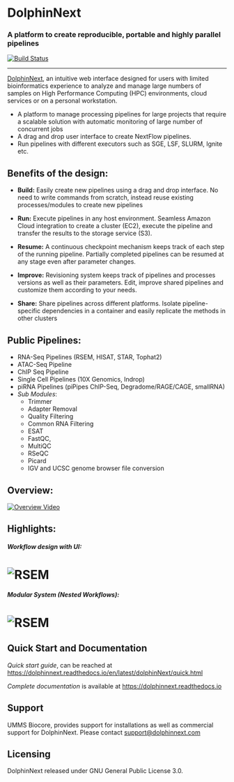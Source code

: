# DolphinNext

### A platform to create reproducible, portable and highly parallel pipelines

[![Build Status](https://api.travis-ci.com/UMMS-Biocore/dolphinnext.svg?branch=master)](https://api.travis-ci.com/UMMS-Biocore/dolphinnext)

-----

[DolphinNext](https://dolphinnext.umassmed.edu/), an intuitive web interface designed for users with limited bioinformatics experience to analyze and manage large numbers of samples on High Performance Computing (HPC) environments, cloud services or on a personal workstation. 

* A platform to manage processing pipelines for large projects that require a scalable solution with automatic monitoring of large number of concurrent jobs
* A drag and drop user interface to create NextFlow pipelines.
* Run pipelines with different executors such as SGE, LSF, SLURM, Ignite etc. 

## Benefits of the design:

* **Build:** Easily create new pipelines using a drag and drop interface. No need to write commands from scratch, instead reuse existing processes/modules to create new pipelines

* **Run:** Execute pipelines in any host environment. Seamless Amazon Cloud integration to create a cluster (EC2), execute the pipeline and transfer the results to the storage service (S3).

* **Resume:** A continuous checkpoint mechanism keeps track of each step of the running pipeline. Partially completed pipelines can be resumed at any stage even after parameter changes.

* **Improve:** Revisioning system keeps track of pipelines and processes versions as well as their parameters. Edit, improve shared pipelines and customize them according to your needs.

* **Share:** Share pipelines across different platforms. Isolate pipeline-specific dependencies in a container and easily replicate the methods in other clusters


## Public Pipelines: 

* RNA-Seq Pipelines (RSEM, HISAT, STAR, Tophat2)
* ATAC-Seq Pipeline
* ChIP Seq Pipeline
* Single Cell Pipelines (10X Genomics, Indrop)
* piRNA Pipelines (piPipes ChIP-Seq, Degradome/RAGE/CAGE, smallRNA)
* *Sub Modules*:
    * Trimmer
    * Adapter Removal
    * Quality Filtering
    * Common RNA Filtering
    * ESAT
    * FastQC, 
    * MultiQC
    * RSeQC
    * Picard
    * IGV and UCSC genome browser file conversion

## Overview:

[![Overview Video](https://raw.githubusercontent.com/UMMS-Biocore/dolphinnext/master/docs/dolphinNext/dolphinnext_images/youtube-overview.png)](https://www.youtube.com/watch?v=1ak1m5pvkw4&t)

## Highlights:

##### Workflow design with UI:

# ![RSEM](https://raw.githubusercontent.com/UMMS-Biocore/dolphinnext/master/docs/dolphinNext/dolphinnext_images/pipeline_rsem.png)

##### Modular System (Nested Workflows):

# ![RSEM](https://raw.githubusercontent.com/UMMS-Biocore/dolphinnext/master/docs/dolphinNext/dolphinnext_images/pipeline_rsem_nested.png)

## Quick Start and Documentation

*Quick start guide*, can be reached at https://dolphinnext.readthedocs.io/en/latest/dolphinNext/quick.html

*Complete documentation* is available at https://dolphinnext.readthedocs.io


## Support

UMMS Biocore, provides support for installations as well as commercial support for DolphinNext. Please contact support@dolphinnext.com


## Licensing

DolphinNext released under GNU General Public License 3.0.

